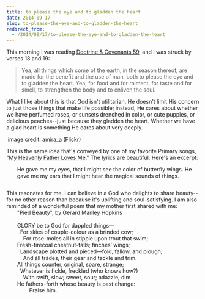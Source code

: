 ```yaml
---
title: to please the eye and to gladden the heart
date: 2014-09-17
slug: to-please-the-eye-and-to-gladden-the-heart
redirect_from:
  - /2014/09/17/to-please-the-eye-and-to-gladden-the-heart
---
```


This morning I was reading <a href="https://www.lds.org/scriptures/dc-testament/dc/59.18-19?lang=eng#16" target="_blank">Doctrine & Covenants 59</a>, and I was struck by verses 18 and 19:
<blockquote>Yea, all things which come of the earth, in the season thereof, are made for the benefit and the use of man, both to please the eye and to gladden the heart. Yea, for food and for raiment, for taste and for smell, to strengthen the body and to enliven the soul.</blockquote>
What I like about this is that God isn't utilitarian. He doesn't limit His concern to just those things that make life possible; instead, He cares about whether we have perfumed roses, or sunsets drenched in color, or cute puppies, or delicious peaches--just because they gladden the heart. Whether we have a glad heart is something He cares about very deeply.

<a href="https://www.flickr.com/photos/amira_a/7710421870/sizes/c/"><img class="" src="https://farm9.staticflickr.com/8020/7710421870_6d7ed44647_c.jpg" alt="" /></a> image credit: amira_a (Flickr)

This is the same idea that's conveyed by one of my favorite Primary songs, "<a href="https://www.lds.org/music/library/childrens-songbook/my-heavenly-father-loves-me?lang=eng" target="_blank">My Heavenly Father Loves Me</a>." The lyrics are beautiful. Here's an excerpt:
<div style="margin-left:2em;margin-bottom:2em;">He gave me my eyes, that I might see
the color of butterfly wings.
He gave me my ears that I might hear
the magical sounds of things.</div>
This resonates for me. I can believe in a God who delights to share beauty--for no other reason than because it's uplifting and soul-satisfying. I am also reminded of a wonderful poem that my mother first shared with me:
<div style="margin-left:2em;">"Pied Beauty", by Gerard Manley Hopkins</div>
<div> </div>
<div style="margin-left:2em;">GLORY be to God for dappled things—</div>
<div style="margin-left:2em;">  For skies of couple-colour as a brinded cow;</div>
<div style="margin-left:2em;">    For rose-moles all in stipple upon trout that swim;</div>
<div style="margin-left:2em;">Fresh-firecoal chestnut-falls; finches’ wings;</div>
<div style="margin-left:2em;">  Landscape plotted and pieced—fold, fallow, and plough;</div>
<div style="margin-left:2em;">    And áll trádes, their gear and tackle and trim.</div>
<div style="margin-left:2em;"></div>
<div style="margin-left:2em;">All things counter, original, spare, strange;</div>
<div style="margin-left:2em;">  Whatever is fickle, freckled (who knows how?)</div>
<div style="margin-left:2em;">    With swift, slow; sweet, sour; adazzle, dim</div>
<div style="margin-left:2em;">He fathers-forth whose beauty is past change:</div>
<div style="margin-left:2em;">        Praise him.</div>
